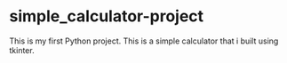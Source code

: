 # simple_calculator-project
This is my first Python project. 
This is a simple calculator that i built using tkinter.
